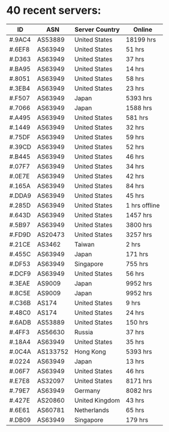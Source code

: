 # 40 recent servers:

| ID | ASN | Server Country | Online |
| ------ | ------ | ------ | ------ |
| #.9AC4 | AS53889 | United States | 18199 hrs |
| #.6EF8 | AS63949 | United States | 51 hrs |
| #.D363 | AS63949 | United States | 37 hrs |
| #.BA95 | AS63949 | United States | 14 hrs |
| #.8051 | AS63949 | United States | 58 hrs |
| #.3EB4 | AS63949 | United States | 23 hrs |
| #.F507 | AS63949 | Japan | 5393 hrs |
| #.7066 | AS63949 | Japan | 1588 hrs |
| #.A495 | AS63949 | United States | 581 hrs |
| #.1449 | AS63949 | United States | 32 hrs |
| #.75DF | AS63949 | United States | 59 hrs |
| #.39CD | AS63949 | United States | 52 hrs |
| #.B445 | AS63949 | United States | 46 hrs |
| #.07F7 | AS63949 | United States | 34 hrs |
| #.0E7E | AS63949 | United States | 42 hrs |
| #.165A | AS63949 | United States | 84 hrs |
| #.DDA9 | AS63949 | United States | 45 hrs |
| #.285D | AS63949 | United States | 1 hrs offline |
| #.643D | AS63949 | United States | 1457 hrs |
| #.5B97 | AS63949 | United States | 3800 hrs |
| #.FD9D | AS20473 | United States | 3257 hrs |
| #.21CE | AS3462 | Taiwan | 2 hrs |
| #.455C | AS63949 | Japan | 171 hrs |
| #.DF53 | AS63949 | Singapore | 755 hrs |
| #.DCF9 | AS63949 | United States | 56 hrs |
| #.3EAE | AS9009 | Japan | 9952 hrs |
| #.8C5E | AS9009 | Japan | 9952 hrs |
| #.C36B | AS174 | United States | 9 hrs |
| #.48C0 | AS174 | United States | 24 hrs |
| #.6ADB | AS53889 | United States | 150 hrs |
| #.4FF3 | AS56630 | Russia | 37 hrs |
| #.18A4 | AS63949 | United States | 35 hrs |
| #.0C4A | AS133752 | Hong Kong | 5393 hrs |
| #.0224 | AS63949 | Japan | 13 hrs |
| #.06F7 | AS63949 | United States | 46 hrs |
| #.E7E8 | AS32097 | United States | 8171 hrs |
| #.79E7 | AS63949 | Germany | 8082 hrs |
| #.427E | AS20860 | United Kingdom | 43 hrs |
| #.6E61 | AS60781 | Netherlands | 65 hrs |
| #.DB09 | AS63949 | Singapore | 179 hrs |


